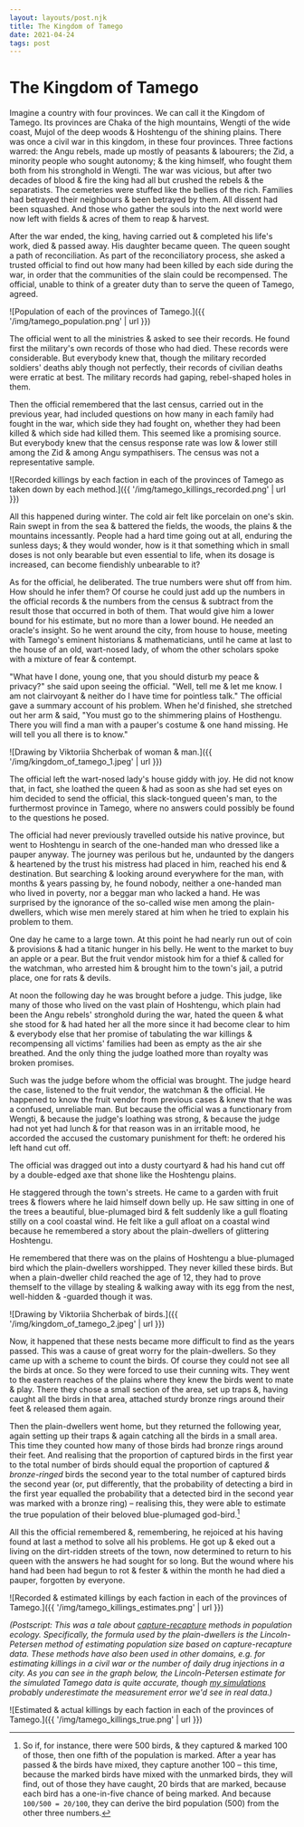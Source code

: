 ```yaml
---
layout: layouts/post.njk
title: The Kingdom of Tamego
date: 2021-04-24
tags: post
---
```


# The Kingdom of Tamego

Imagine a country with four provinces. We can call it the Kingdom of Tamego. Its provinces are Chaka of the high mountains, Wengti of the wide coast, Mujol of the deep woods & Hoshtengu of the shining plains. There was once a civil war in this kingdom, in these four provinces. Three factions warred: the Angu rebels, made up mostly of peasants & labourers; the Zid, a minority people who sought autonomy; & the king himself, who fought them both from his stronghold in Wengti. The war was vicious, but after two decades of blood & fire the king had all but crushed the rebels & the separatists. The cemeteries were stuffed like the bellies of the rich. Families had betrayed their neighbours & been betrayed by them. All dissent had been squashed. And those who gather the souls into the next world were now left with fields & acres of them to reap & harvest.

After the war ended, the king, having carried out & completed his life's work, died & passed away. His daughter became queen. The queen sought a path of reconciliation. As part of the reconciliatory process, she asked a trusted official to find out how many had been killed by each side during the war, in order that the communities of the slain could be recompensed. The official, unable to think of a greater duty than to serve the queen of Tamego, agreed.

![Population of each of the provinces of Tamego.]({{ '/img/tamego_population.png' | url }})

The official went to all the ministries & asked to see their records. He found first the military's own records of those who had died. These records were considerable. But everybody knew that, though the military recorded soldiers' deaths ably though not perfectly, their records of civilian deaths were erratic at best. The military records had gaping, rebel-shaped holes in them.

Then the official remembered that the last census, carried out in the previous year, had included questions on how many in each family had fought in the war, which side they had fought on, whether they had been killed & which side had killed them. This seemed like a promising source. But everybody knew that the census response rate was low & lower still among the Zid & among Angu sympathisers. The census was not a representative sample.

![Recorded killings by each faction in each of the provinces of Tamego as taken down by each method.]({{ '/img/tamego_killings_recorded.png' | url }})

All this happened during winter. The cold air felt like porcelain on one's skin. Rain swept in from the sea & battered the fields, the woods, the plains & the mountains incessantly. People had a hard time going out at all, enduring the sunless days; & they would wonder, how is it that something which in small doses is not only bearable but even essential to life, when its dosage is increased, can become fiendishly unbearable to it?

As for the official, he deliberated. The true numbers were shut off from him. How should he infer them? Of course he could just add up the numbers in the official records & the numbers from the census & subtract from the result those that occurred in both of them. That would give him a lower bound for his estimate, but no more than a lower bound. He needed an oracle's insight. So he went around the city, from house to house, meeting with Tamego's eminent historians & mathematicians, until he came at last to the house of an old, wart-nosed lady, of whom the other scholars spoke with a mixture of fear & contempt.

"What have I done, young one, that you should disturb my peace & privacy?" she said upon seeing the official. "Well, tell me & let me know. I am not clairvoyant & neither do I have time for pointless talk." The official gave a summary account of his problem. When he'd finished, she stretched out her arm & said, "You must go to the shimmering plains of Hosthengu. There you will find a man with a pauper's costume & one hand missing. He will tell you all there is to know."

![Drawing by Viktoriia Shcherbak of woman & man.]({{ '/img/kingdom_of_tamego_1.jpeg' | url }})

The official left the wart-nosed lady's house giddy with joy. He did not know that, in fact, she loathed the queen & had as soon as she had set eyes on him decided to send the official, this slack-tongued queen's man, to the furthermost province in Tamego, where no answers could possibly be found to the questions he posed.

The official had never previously travelled outside his native province, but went to Hoshtengu in search of the one-handed man who dressed like a pauper anyway. The journey was perilous but he, undaunted by the dangers & heartened by the trust his mistress had placed in him, reached his end & destination. But searching & looking around everywhere for the man, with months & years passing by, he found nobody, neither a one-handed man who lived in poverty, nor a beggar man who lacked a hand. He was surprised by the ignorance of the so-called wise men among the plain-dwellers, which wise men merely stared at him when he tried to explain his problem to them.

One day he came to a large town. At this point he had nearly run out of coin & provisions & had a titanic hunger in his belly. He went to the market to buy an apple or a pear. But the fruit vendor mistook him for a thief & called for the watchman, who arrested him & brought him to the town's jail, a putrid place, one for rats & devils.

At noon the following day he was brought before a judge. This judge, like many of those who lived on the vast plain of Hoshtengu, which plain had been the Angu rebels' stronghold during the war, hated the queen & what she stood for & had hated her all the more since it had become clear to him & everybody else that her promise of tabulating the war killings & recompensing all victims' families had been as empty as the air she breathed. And the only thing the judge loathed more than royalty was broken promises.

Such was the judge before whom the official was brought. The judge heard the case, listened to the fruit vendor, the watchman & the official. He happened to know the fruit vendor from previous cases & knew that he was a confused, unreliable man. But because the official was a functionary from Wengti, & because the judge's loathing was strong, & because the judge had not yet had lunch & for that reason was in an irritable mood, he accorded the accused the customary punishment for theft: he ordered his left hand cut off.

The official was dragged out into a dusty courtyard & had his hand cut off by a double-edged axe that shone like the Hoshtengu plains.

He staggered through the town's streets. He came to a garden with fruit trees & flowers where he laid himself down belly up. He saw sitting in one of the trees a beautiful, blue-plumaged bird & felt suddenly like a gull floating stilly on a cool coastal wind. He felt like a gull afloat on a coastal wind because he remembered a story about the plain-dwellers of glittering Hoshtengu.

He remembered that there was on the plains of Hoshtengu a blue-plumaged bird which the plain-dwellers worshipped. They never killed these birds. But when a plain-dweller child reached the age of 12, they had to prove themself to the village by stealing & walking away with its egg from the nest, well-hidden & -guarded though it was.

![Drawing by Viktoriia Shcherbak of birds.]({{ '/img/kingdom_of_tamego_2.jpeg' | url }})

Now, it happened that these nests became more difficult to find as the years passed. This was a cause of great worry for the plain-dwellers. So they came up with a scheme to count the birds. Of course they could not see all the birds at once. So they were forced to use their cunning wits. They went to the eastern reaches of the plains where they knew the birds went to mate & play. There they chose a small section of the area, set up traps &, having caught all the birds in that area, attached sturdy bronze rings around their feet & released them again.

Then the plain-dwellers went home, but they returned the following year, again setting up their traps & again catching all the birds in a small area. This time they counted how many of those birds had bronze rings around their feet. And realising that the proportion of captured birds in the first year to the total number of birds should equal the proportion of captured _& bronze-ringed_ birds the second year to the total number of captured birds the second year (or, put differently, that the probability of detecting a bird in the first year equalled the probability that a detected bird in the second year was marked with a bronze ring) – realising this, they were able to estimate the true population of their beloved blue-plumaged god-bird.[^1]

All this the official remembered &, remembering, he rejoiced at his having found at last a method to solve all his problems. He got up & eked out a living on the dirt-ridden streets of the town, now determined to return to his queen with the answers he had sought for so long. But the wound where his hand had been had begun to rot & fester & within the month he had died a pauper, forgotten by everyone.

![Recorded & estimated killings by each faction in each of the provinces of Tamego.]({{ '/img/tamego_killings_estimates.png' | url }})

_(Postscript: This was a tale about [capture-recapture](https://en.wikipedia.org/wiki/Mark_and_recapture) methods in population ecology. Specifically, the formula used by the plain-dwellers is the Lincoln-Petersen method of estimating population size based on capture-recapture data. These methods have also been used in other domains, e.g. for estimating killings in a civil war or the number of daily drug injections in a city. As you can see in the graph below, the Lincoln-Petersen estimate for the simulated Tamego data is quite accurate, though [my simulations](https://github.com/erwald/capture-recapture-simulations/blob/master/capture_recapture_sims.R#L7-L24) probably underestimate the measurement error we'd see in real data.)_

![Estimated & actual killings by each faction in each of the provinces of Tamego.]({{ '/img/tamego_killings_true.png' | url }})

[^1]: So if, for instance, there were 500 birds, & they captured & marked 100 of those, then one fifth of the population is marked. After a year has passed & the birds have mixed, they capture another 100 – this time, because the marked birds have mixed with the unmarked birds, they will find, out of those they have caught, 20 birds that are marked, because each bird has a one-in-five chance of being marked. And because `100/500 = 20/100`, they can derive the bird population (500) from the other three numbers.
